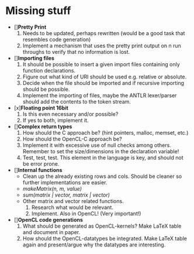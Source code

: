 Missing stuff
=============
                
- []**Pretty Print**
  1. Needs to be updated, perhaps rewritten (would be a good task that resembles code generation)
  2. Implement a mechanism that uses the pretty print output on n run throughs to verify that no information is lost. 
- []**Importing files**     
  1. It should be possible to insert a given import files containing only function declarations.
  2. Figure out what kind of URI should be used e.g. relative or absolute.
  3. Decide when the file should be imported and if recursive importing should be possible.
  4. Implement the importing of files, maybe the ANTLR lexer/parser should add the contents to the token stream. 
- [x]**Floating point 16bit**
  1. Is this even necessary and/or possible?
  2. If yes to both, implement it.
- []**Complex return types**
  1. How should the C approach be? (hint pointers, malloc, memset, etc.)
  2. How should the OpenCL-C approach be?
  3. Implement it with excessive use of null checks among others. Remember to set the size/dimensions in the declaration variable! 
  4. Test, test, test. This element in the language is key, and should not be error prone.
- []**Internal functions**    
  - Clean up the already existing rows and cols. Should be cleaner so further implementations are easier.
  - *makeMatrix(n, m, value)*
  - *sum(matrix | vector, matrix | vector)*
  - Other matrix and vector related functions.
    1. Research what would be relevant.
    2. Implement. Also in OpenCL! (Very important!)
- []**OpenCL code generations**
  1. What should be generated as OpenCL-kernels? Make LaTeX table and document in paper.
  2. How should the OpenCL-datatypes be integrated. Make LaTeX table again and present/argue why the datatypes are interesting.
  
  